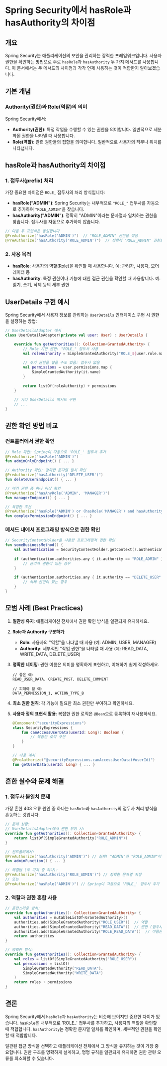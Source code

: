 # Spring Security에서 hasRole과 hasAuthority의 차이점

## 개요

Spring Security는 애플리케이션의 보안을 관리하는 강력한 프레임워크입니다. 사용자 권한을 확인하는 방법으로 주로 `hasRole`과 `hasAuthority` 두 가지 메서드를 사용합니다. 이 문서에서는 두 메서드의 차이점과 각각 언제 사용하는 것이 적합한지 알아보겠습니다.

## 기본 개념

### Authority(권한)와 Role(역할)의 의미

Spring Security에서:

- **Authority(권한)**: 특정 작업을 수행할 수 있는 권한을 의미합니다. 일반적으로 세분화된 권한을 나타낼 때 사용합니다.
- **Role(역할)**: 관련 권한들의 집합을 의미합니다. 일반적으로 사용자의 직무나 위치를 나타냅니다.

## hasRole과 hasAuthority의 차이점

### 1. 접두사(prefix) 처리

가장 중요한 차이점은 `ROLE_` 접두사의 처리 방식입니다:

- **hasRole("ADMIN")**: Spring Security는 내부적으로 `"ROLE_"` 접두사를 자동으로 추가하여 `"ROLE_ADMIN"`을 찾습니다.
- **hasAuthority("ADMIN")**: 정확히 "ADMIN"이라는 문자열과 일치하는 권한을 찾습니다. 접두사를 자동으로 추가하지 않습니다.

```kotlin
// 다음 두 표현식은 동일합니다
@PreAuthorize("hasRole('ADMIN')")  // "ROLE_ADMIN" 권한을 찾음
@PreAuthorize("hasAuthority('ROLE_ADMIN')")  // 정확히 "ROLE_ADMIN" 권한을 찾음
```

### 2. 사용 목적

- **hasRole**: 사용자의 역할(Role)을 확인할 때 사용합니다. 예: 관리자, 사용자, 모더레이터 등
- **hasAuthority**: 특정 권한이나 기능에 대한 접근 권한을 확인할 때 사용합니다. 예: 읽기, 쓰기, 삭제 등의 세부 권한

## UserDetails 구현 예시

Spring Security에서 사용자 정보를 관리하는 `UserDetails` 인터페이스 구현 시 권한을 설정하는 방법:

```kotlin
// UserDetailsAdapter 예시
class UserDetailsAdapter(private val user: User) : UserDetails {

    override fun getAuthorities(): Collection<GrantedAuthority> {
        // Role 기반 권한: "ROLE_" 접두사 사용
        val roleAuthority = SimpleGrantedAuthority("ROLE_${user.role.name}")
        
        // 추가 권한을 넣을 수도 있음: 접두사 없음
        val permissions = user.permissions.map { 
            SimpleGrantedAuthority(it.name) 
        }
        
        return listOf(roleAuthority) + permissions
    }
    
    // 기타 UserDetails 메서드 구현
    // ...
}
```

## 권한 확인 방법 비교

### 컨트롤러에서 권한 확인

```kotlin
// Role 확인: Spring이 자동으로 'ROLE_' 접두사 추가
@PreAuthorize("hasRole('ADMIN')")
fun adminOnlyEndpoint() { ... }

// Authority 확인: 정확한 문자열 일치 확인
@PreAuthorize("hasAuthority('DELETE_USER')")
fun deleteUserEndpoint() { ... }

// 여러 권한 중 하나 이상 확인
@PreAuthorize("hasAnyRole('ADMIN', 'MANAGER')")
fun managerEndpoint() { ... }

// 복잡한 조건
@PreAuthorize("hasRole('ADMIN') or (hasRole('MANAGER') and hasAuthority('APPROVE_USERS'))")
fun complexPermissionEndpoint() { ... }
```

### 메서드 내에서 프로그래밍 방식으로 권한 확인

```kotlin
// SecurityContextHolder를 사용한 프로그래밍적 권한 확인
fun someBusinessMethod() {
    val authentication = SecurityContextHolder.getContext().authentication
    
    if (authentication.authorities.any { it.authority == "ROLE_ADMIN" }) {
        // 관리자 권한이 있는 경우
    }
    
    if (authentication.authorities.any { it.authority == "DELETE_USER" }) {
        // 삭제 권한이 있는 경우
    }
}
```

## 모범 사례 (Best Practices)

1. **일관성 유지**: 애플리케이션 전체에서 권한 확인 방식을 일관되게 유지하세요.

2. **Role과 Authority 구분하기**:
   - **Role**: 사용자의 "역할"을 나타낼 때 사용 (예: ADMIN, USER, MANAGER)
   - **Authority**: 세부적인 "작업 권한"을 나타낼 때 사용 (예: READ_DATA, WRITE_DATA, DELETE_USER)

3. **명확한 네이밍**: 권한 이름은 의미를 명확하게 표현하고, 이해하기 쉽게 작성하세요.
   ```
   // 좋은 예:
   READ_USER_DATA, CREATE_POST, DELETE_COMMENT
   
   // 피해야 할 예:
   DATA_PERMISSION_1, ACTION_TYPE_B
   ```

4. **최소 권한 원칙**: 각 기능에 필요한 최소 권한만 부여하고 확인하세요.

5. **사용자 정의 표현식 활용**: 복잡한 권한 로직은 `@Bean`으로 등록하여 재사용하세요.
   ```kotlin
   @Component("securityExpressions")
   class SecurityExpressions {
       fun canAccessUserData(userId: Long): Boolean {
           // 복잡한 로직 구현
       }
   }
   
   // 사용 예시
   @PreAuthorize("@securityExpressions.canAccessUserData(#userId)")
   fun getUserData(userId: Long) { ... }
   ```

## 흔한 실수와 문제 해결

### 1. 접두사 불일치 문제

가장 흔한 403 오류 원인 중 하나는 `hasRole`과 `hasAuthority`의 접두사 처리 방식을 혼동하는 것입니다.

```kotlin
// 문제 상황:
// UserDetailsAdapter에서 권한 부여 시:
override fun getAuthorities(): Collection<GrantedAuthority> {
    return listOf(SimpleGrantedAuthority("ROLE_ADMIN"))
}

// 컨트롤러에서:
@PreAuthorize("hasAuthority('ADMIN')") // 실패! "ADMIN"과 "ROLE_ADMIN"이 일치하지 않음
fun adminFunction() { ... }

// 해결법 (두 가지 중 하나):
@PreAuthorize("hasAuthority('ROLE_ADMIN')") // 정확한 문자열 지정
// 또는
@PreAuthorize("hasRole('ADMIN')") // Spring이 자동으로 'ROLE_' 접두사 추가
```

### 2. 역할과 권한 혼합 사용

```kotlin
// 혼란스러운 방식:
override fun getAuthorities(): Collection<GrantedAuthority> {
    val authorities = mutableListOf<GrantedAuthority>()
    authorities.add(SimpleGrantedAuthority("ROLE_USER"))  // 역할
    authorities.add(SimpleGrantedAuthority("READ_DATA"))  // 권한 (접두사 없음)
    authorities.add(SimpleGrantedAuthority("ROLE_READ_DATA"))  // 이름은 권한 같지만 접두사가 있음
    return authorities
}

// 명확한 방식:
override fun getAuthorities(): Collection<GrantedAuthority> {
    val roles = listOf(SimpleGrantedAuthority("ROLE_USER"))
    val permissions = listOf(
        SimpleGrantedAuthority("READ_DATA"),
        SimpleGrantedAuthority("WRITE_DATA")
    )
    return roles + permissions
}
```

## 결론

Spring Security에서 `hasRole`과 `hasAuthority`는 비슷해 보이지만 중요한 차이가 있습니다. `hasRole`은 내부적으로 'ROLE_' 접두사를 추가하고, 사용자의 역할을 확인할 때 적합합니다. `hasAuthority`는 정확한 문자열 일치를 확인하며, 세부적인 권한을 확인할 때 적합합니다.

일관된 접근 방식을 선택하고 애플리케이션 전체에서 그 방식을 유지하는 것이 가장 중요합니다. 권한 구조를 명확하게 설계하고, 명명 규칙을 일관되게 유지하면 권한 관련 오류를 최소화할 수 있습니다. 